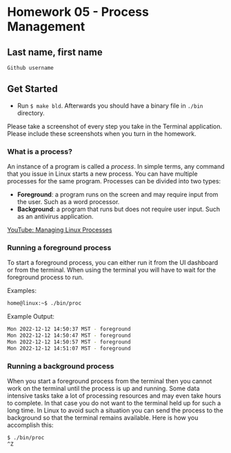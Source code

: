 # Homework 05 - Process Management


## Last name, first name

`Github username`

## Get Started

- Run `$ make bld`.  Afterwards you should have a binary file in `./bin` directory.

Please take a screenshot of every step you take in the Terminal application.  Please include these screenshots when you turn in the homework.

### What is a process?

An instance of a program is called a *process*. In simple terms, any command that you issue in Linux starts a new process. You can have multiple processes for the same program.  Processes can be divided into two types:

- **Foreground**: a program runs on the screen and may require input from the user. Such as a word processor.
- **Background**: a program that runs but does not require user input.  Such as an antivirus application.

[YouTube: Managing Linux Processes](https://youtu.be/P8GrPOpD8Sk)

### Running a foreground process

To start a foreground process, you can either run it from the UI dashboard or from the terminal.  When using the terminal you will have to wait for the foreground process to run.

Examples:
```bash
home@linux:~$ ./bin/proc
```

Example Output:
```bash
Mon 2022-12-12 14:50:37 MST - foreground
Mon 2022-12-12 14:50:47 MST - foreground
Mon 2022-12-12 14:50:57 MST - foreground
Mon 2022-12-12 14:51:07 MST - foreground
```

### Running a background process

When you start a foreground process from the terminal then you cannot work on the terminal until the process is up and running. Some data intensive tasks take a lot of processing resources and may even take hours to complete. In that case you do not want to the terminal held up for such a long time.  In Linux to avoid such a situation you can send the process to the background so that the terminal remains available.  Here is how you accomplish this:

```bash
$ ./bin/proc
^Z
```


